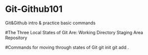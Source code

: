 # Git-Github101
Git&amp;Github intro &amp; practice basic commands

#The Three Local States of Git Are:
Working Directory
Staging Area
Repository

#Commands for moving through states of Git
git init 
git add .

